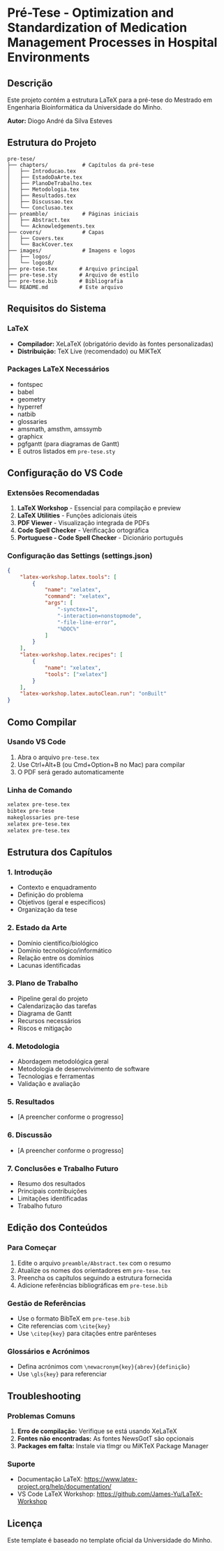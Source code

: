 # Pré-Tese - Optimization and Standardization of Medication Management Processes in Hospital Environments

## Descrição
Este projeto contém a estrutura LaTeX para a pré-tese do Mestrado em Engenharia Bioinformática da Universidade do Minho.

**Autor:** Diogo André da Silva Esteves  

## Estrutura do Projeto

```
pre-tese/
├── chapters/           # Capítulos da pré-tese
│   ├── Introducao.tex
│   ├── EstadoDaArte.tex
│   ├── PlanoDeTrabalho.tex
│   ├── Metodologia.tex
│   ├── Resultados.tex
│   ├── Discussao.tex
│   └── Conclusao.tex
├── preamble/           # Páginas iniciais
│   ├── Abstract.tex
│   └── Acknowledgements.tex
├── covers/             # Capas
│   ├── Covers.tex
│   └── BackCover.tex
├── images/             # Imagens e logos
│   ├── logos/
│   └── logosB/
├── pre-tese.tex       # Arquivo principal
├── pre-tese.sty       # Arquivo de estilo
├── pre-tese.bib       # Bibliografia
└── README.md          # Este arquivo
```

## Requisitos do Sistema

### LaTeX
- **Compilador:** XeLaTeX (obrigatório devido às fontes personalizadas)
- **Distribuição:** TeX Live (recomendado) ou MiKTeX

### Packages LaTeX Necessários
- fontspec
- babel
- geometry
- hyperref
- natbib
- glossaries
- amsmath, amsthm, amssymb
- graphicx
- pgfgantt (para diagramas de Gantt)
- E outros listados em `pre-tese.sty`

## Configuração do VS Code

### Extensões Recomendadas
1. **LaTeX Workshop** - Essencial para compilação e preview
2. **LaTeX Utilities** - Funções adicionais úteis
3. **PDF Viewer** - Visualização integrada de PDFs
4. **Code Spell Checker** - Verificação ortográfica
5. **Portuguese - Code Spell Checker** - Dicionário português

### Configuração das Settings (settings.json)
```json
{
    "latex-workshop.latex.tools": [
        {
            "name": "xelatex",
            "command": "xelatex",
            "args": [
                "-synctex=1",
                "-interaction=nonstopmode",
                "-file-line-error",
                "%DOC%"
            ]
        }
    ],
    "latex-workshop.latex.recipes": [
        {
            "name": "xelatex",
            "tools": ["xelatex"]
        }
    ],
    "latex-workshop.latex.autoClean.run": "onBuilt"
}
```

## Como Compilar

### Usando VS Code
1. Abra o arquivo `pre-tese.tex`
2. Use Ctrl+Alt+B (ou Cmd+Option+B no Mac) para compilar
3. O PDF será gerado automaticamente

### Linha de Comando
```bash
xelatex pre-tese.tex
bibtex pre-tese
makeglossaries pre-tese
xelatex pre-tese.tex
xelatex pre-tese.tex
```

## Estrutura dos Capítulos

### 1. Introdução
- Contexto e enquadramento
- Definição do problema
- Objetivos (geral e específicos)
- Organização da tese

### 2. Estado da Arte
- Domínio científico/biológico
- Domínio tecnológico/informático
- Relação entre os domínios
- Lacunas identificadas

### 3. Plano de Trabalho
- Pipeline geral do projeto
- Calendarização das tarefas
- Diagrama de Gantt
- Recursos necessários
- Riscos e mitigação

### 4. Metodologia
- Abordagem metodológica geral
- Metodologia de desenvolvimento de software
- Tecnologias e ferramentas
- Validação e avaliação

### 5. Resultados
- [A preencher conforme o progresso]

### 6. Discussão
- [A preencher conforme o progresso]

### 7. Conclusões e Trabalho Futuro
- Resumo dos resultados
- Principais contribuições
- Limitações identificadas
- Trabalho futuro

## Edição dos Conteúdos

### Para Começar
1. Edite o arquivo `preamble/Abstract.tex` com o resumo
2. Atualize os nomes dos orientadores em `pre-tese.tex`
3. Preencha os capítulos seguindo a estrutura fornecida
4. Adicione referências bibliográficas em `pre-tese.bib`

### Gestão de Referências
- Use o formato BibTeX em `pre-tese.bib`
- Cite referencias com `\cite{key}`
- Use `\citep{key}` para citações entre parênteses

### Glossários e Acrónimos
- Defina acrónimos com `\newacronym{key}{abrev}{definição}`
- Use `\gls{key}` para referenciar

## Troubleshooting

### Problemas Comuns
1. **Erro de compilação:** Verifique se está usando XeLaTeX
2. **Fontes não encontradas:** As fontes NewsGotT são opcionais
3. **Packages em falta:** Instale via tlmgr ou MiKTeX Package Manager

### Suporte
- Documentação LaTeX: https://www.latex-project.org/help/documentation/
- VS Code LaTeX Workshop: https://github.com/James-Yu/LaTeX-Workshop

## Licença
Este template é baseado no template oficial da Universidade do Minho. 
